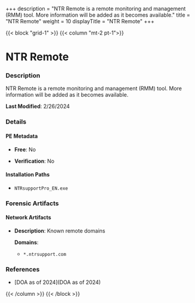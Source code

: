 +++
description = "NTR Remote is a remote monitoring and management (RMM) tool. More information will be added as it becomes available."
title = "NTR Remote"
weight = 10
displayTitle = "NTR Remote"
+++


{{< block "grid-1" >}}
{{< column "mt-2 pt-1">}}

# NTR Remote


### Description

NTR Remote is a remote monitoring and management (RMM) tool. More information will be added as it becomes available.



**Last Modified**: 2/26/2024

### Details


#### PE Metadata


- **Free**: No

- **Verification**: No




#### Installation Paths
- `NTRsupportPro_EN.exe`

### Forensic Artifacts




#### Network Artifacts

- **Description**: Known remote domains

  **Domains**:
    - `*.ntrsupport.com`





### References
- [DOA as of 2024](DOA as of 2024)



{{< /column >}}
{{< /block >}}
